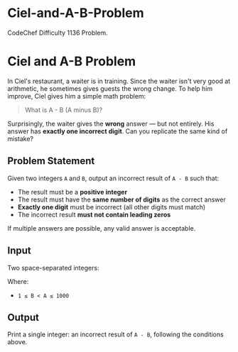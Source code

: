 # Ciel-and-A-B-Problem
CodeChef Difficulty 1136 Problem. 

# Ciel and A-B Problem

In Ciel's restaurant, a waiter is in training. Since the waiter isn't very good at arithmetic, he sometimes gives guests the wrong change. To help him improve, Ciel gives him a simple math problem:

> What is A - B (A minus B)?

Surprisingly, the waiter gives the **wrong** answer — but not entirely. His answer has **exactly one incorrect digit**. Can you replicate the same kind of mistake?

## Problem Statement

Given two integers `A` and `B`, output an incorrect result of `A - B` such that:

- The result must be a **positive integer**
- The result must have the **same number of digits** as the correct answer
- **Exactly one digit** must be incorrect (all other digits must match)
- The incorrect result **must not contain leading zeros**

If multiple answers are possible, any valid answer is acceptable.

## Input

Two space-separated integers:


Where:
- `1 ≤ B < A ≤ 1000`

## Output

Print a single integer: an incorrect result of `A - B`, following the conditions above.
